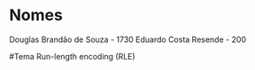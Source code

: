 # Nomes
Douglas Brandão de Souza - 1730
Eduardo Costa Resende - 200

#Tema
Run-length encoding (RLE)
